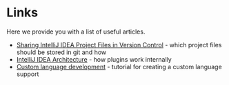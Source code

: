 # Links
Here we provide you with a list of useful articles.

- [Sharing IntelliJ IDEA Project Files in Version Control](http://java.dzone.com/articles/sharing-intellij-idea-project) - which project files should be stored in git and how
- [IntelliJ IDEA Architecture](http://confluence.jetbrains.net/display/IDEADEV/IntelliJ+IDEA+Architectural+Overview) - how plugins work internally
- [Custom language development](http://confluence.jetbrains.net/display/IDEADEV/Developing+Custom+Language+Plugins+for+IntelliJ+IDEA) - tutorial for creating a custom language support
